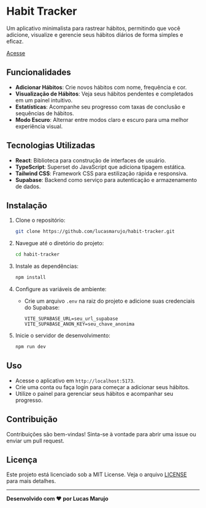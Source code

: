 # Habit Tracker

Um aplicativo minimalista para rastrear hábitos, permitindo que você adicione, visualize e gerencie seus hábitos diários de forma simples e eficaz.

[Acesse](https://habit-tracker-tawny-kappa.vercel.app/)

## Funcionalidades

- **Adicionar Hábitos**: Crie novos hábitos com nome, frequência e cor.
- **Visualização de Hábitos**: Veja seus hábitos pendentes e completados em um painel intuitivo.
- **Estatísticas**: Acompanhe seu progresso com taxas de conclusão e sequências de hábitos.
- **Modo Escuro**: Alternar entre modos claro e escuro para uma melhor experiência visual.

## Tecnologias Utilizadas

- **React**: Biblioteca para construção de interfaces de usuário.
- **TypeScript**: Superset do JavaScript que adiciona tipagem estática.
- **Tailwind CSS**: Framework CSS para estilização rápida e responsiva.
- **Supabase**: Backend como serviço para autenticação e armazenamento de dados.

## Instalação

1. Clone o repositório:
   ```bash
   git clone https://github.com/lucasmarujo/habit-tracker.git
   ```

2. Navegue até o diretório do projeto:
   ```bash
   cd habit-tracker
   ```

3. Instale as dependências:
   ```bash
   npm install
   ```

4. Configure as variáveis de ambiente:
   - Crie um arquivo `.env` na raiz do projeto e adicione suas credenciais do Supabase:
     ```
     VITE_SUPABASE_URL=seu_url_supabase
     VITE_SUPABASE_ANON_KEY=seu_chave_anonima
     ```

5. Inicie o servidor de desenvolvimento:
   ```bash
   npm run dev
   ```

## Uso

- Acesse o aplicativo em `http://localhost:5173`.
- Crie uma conta ou faça login para começar a adicionar seus hábitos.
- Utilize o painel para gerenciar seus hábitos e acompanhar seu progresso.

## Contribuição

Contribuições são bem-vindas! Sinta-se à vontade para abrir uma issue ou enviar um pull request.

## Licença

Este projeto está licenciado sob a MIT License. Veja o arquivo [LICENSE](LICENSE) para mais detalhes.

---

**Desenvolvido com ❤️ por Lucas Marujo**
